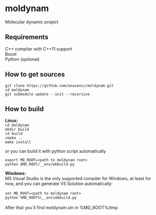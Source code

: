 moldynam
========

Molecular dynamic project

Requirements
--------
C++ compiler with C++11 support<br/>
Boost<br/>
Python (optional)

How to get sources
--------
`git clone https://github.com/asavonic/moldynam.git`<br/>
`cd moldynam`<br/>
`git submodule update --init --recursive`<br/>

How to build
--------

**Linux:**  
`cd moldynam`  
`mkdir build`  
`cd build`  
`cmake ..`  
`make install`  

or you can build it with python script automatically

`export MD_ROOT=<path to moldynam root>`  
`python $MD_ROOT/__env/mkbuild.py` 

**Windows:** <br />
MS Visual Studio is the only supported compiler for Windows, at least for now, and you can generate VS Solution automatically:<br/><br/>
`set MD_ROOT=<path to moldynam root>`<br/>
`python %MD_ROOT%\__env\mkbuild.py`<br/><br/>
After that you`ll find moldynam.sln in %MD_ROOT%/tmp
